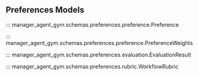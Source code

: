 ## Preferences Models

::: manager_agent_gym.schemas.preferences.preference.Preference

::: manager_agent_gym.schemas.preferences.preference.PreferenceWeights

::: manager_agent_gym.schemas.preferences.evaluation.EvaluationResult

::: manager_agent_gym.schemas.preferences.rubric.WorkflowRubric

